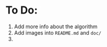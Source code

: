 # To Do:
 
1. Add more info about the algorithm
2. Add images into ```README.md``` and ```doc/```
3. 